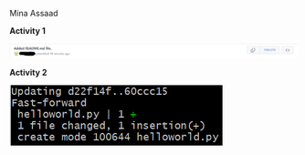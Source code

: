 Mina Assaad

**Activity 1**

![Alt text](images/Activity1.png?raw=true "Activity 1")

**Activity 2**

![Alt text](images/Activity2.png?raw=true "Activity 2")

